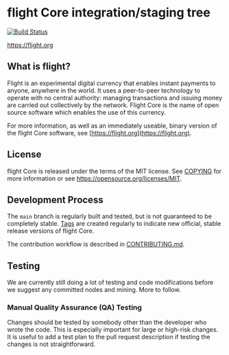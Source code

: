 flight Core integration/staging tree
=====================================

[![Build Status](https://travis-ci.org/flight-project/flight.svg?branch=master)](https://travis-ci.org/flight-project/flight)

https://flight.org

What is flight?
----------------

Flight is an experimental digital currency that enables instant payments to
anyone, anywhere in the world. It uses a peer-to-peer technology to operate
with no central authority: managing transactions and issuing money are carried
out collectively by the network. Flight Core is the name of open source
software which enables the use of this currency.

For more information, as well as an immediately useable, binary version of
the flight Core software, see [https://flight.org](https://flight.org).

License
-------

flight Core is released under the terms of the MIT license. See [COPYING](COPYING) for more
information or see https://opensource.org/licenses/MIT.

Development Process
-------------------

The `main` branch is regularly built and tested, but is not guaranteed to be
completely stable. [Tags](https://github.com/flight-myppl/flight/tags) are created
regularly to indicate new official, stable release versions of flight Core.

The contribution workflow is described in [CONTRIBUTING.md](CONTRIBUTING.md).


Testing
-------
We are currently still doing a lot of testing and code modifications before we suggest any committed nodes and mining.  More to follow.


### Manual Quality Assurance (QA) Testing

Changes should be tested by somebody other than the developer who wrote the
code. This is especially important for large or high-risk changes. It is useful
to add a test plan to the pull request description if testing the changes is
not straightforward.


